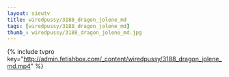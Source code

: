 ```yaml
--- 
layout: sieutv
title: wiredpussy/3188_dragon_jolene_md
tags: [wiredpussy/3188_dragon_jolene_md]
thumb_: wiredpussy/3188_dragon_jolene_md.jpg
---
```

{% include tvpro key="http://admin.fetishbox.com/_content/wiredpussy/3188_dragon_jolene_md.mp4" %} 
